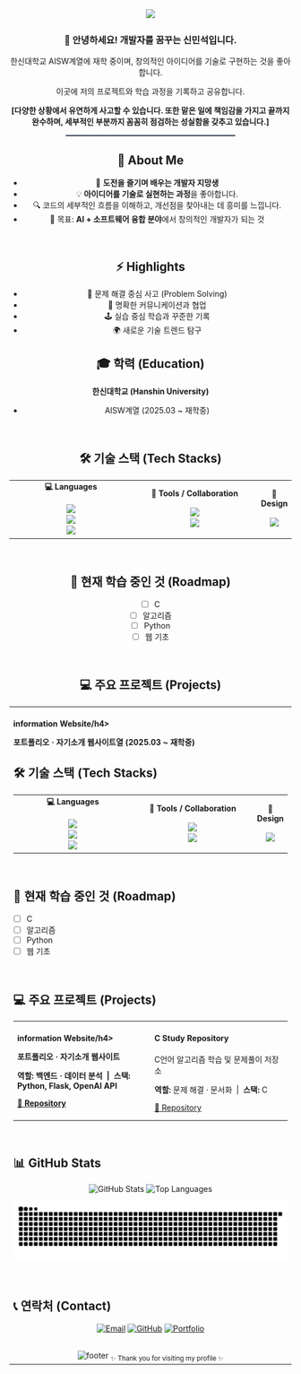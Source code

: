 <div align="center">
  <img src="https://capsule-render.vercel.app/api?type=waving&color=auto&height=200&section=header&text=Minseok%20Shin&fontSize=90" />
</div>

<div align="center">
  
### 👋 안녕하세요! 개발자를 꿈꾸는 신민석입니다.
  
<p>한신대학교 AISW계열에 재학 중이며, 창의적인 아이디어를 기술로 구현하는 것을 좋아합니다.</p>
<p>이곳에 저의 프로젝트와 학습 과정을 기록하고 공유합니다.</p>
<p><strong>[다양한 상황에서 유연하게 사고할 수 있습니다. 또한 맡은 일에 책임감을 가지고 끝까지 완수하며, 세부적인 부분까지 꼼꼼히 점검하는 성실함을 갖추고 있습니다.]</strong></p>


<div align="center">
  <hr style="width:60%; border: 1px solid #94a3b8; border-radius: 5px;"/>
</div>

## 🧠 About Me
- 🌱 **도전을 즐기며 배우는 개발자 지망생**
- 💡 **아이디어를 기술로 실현하는 과정**을 좋아합니다.
- 🔍 코드의 세부적인 흐름을 이해하고, 개선점을 찾아내는 데 흥미를 느낍니다.
- 🎯 목표: **AI + 소프트웨어 융합 분야**에서 창의적인 개발자가 되는 것
<br>

## ⚡ Highlights
- 🧩 문제 해결 중심 사고 (Problem Solving)
- 💬 명확한 커뮤니케이션과 협업
- 🕹️ 실습 중심 학습과 꾸준한 기록
- 🌍 새로운 기술 트렌드 탐구

## 🎓 학력 (Education)
**한신대학교 (Hanshin University)**
- AISW계열 (2025.03 ~ 재학중)
<br>

## 🛠️ 기술 스택 (Tech Stacks)

<table>
<tr>
  <td align="center" width="50%">
    <b>💻 Languages</b><br><br>
    <img src="https://img.shields.io/badge/C-A8B9CC?style=flat-square&logo=c&logoColor=white"/><br>
    <img src="https://img.shields.io/badge/Python-3776AB?style=flat-square&logo=python&logoColor=white"/><br>
    <img src="https://img.shields.io/badge/JavaScript-F7DF1E?style=flat-square&logo=javascript&logoColor=black"/>
  </td>

  <td align="center" width="50%">
    <b>🧰 Tools / Collaboration</b><br><br>
    <img src="https://img.shields.io/badge/Git-F05032?style=flat-square&logo=git&logoColor=white"/><br>
    <img src="https://img.shields.io/badge/GitHub-181717?style=flat-square&logo=github&logoColor=white"/><br>
  </td>

  <td align="center" width="50%">
  <b>🎨 Design</b><br><br>
  <img src ="https://img.shields.io/badge/Notion-000000?style=flat-square&logo=notion&logoColor=white"/><br>
  </td>
</tr>
</table>

<br>

## 🌱 현재 학습 중인 것 (Roadmap)
- [ ] C
- [ ] 알고리즘
- [ ] Python
- [ ] 웹 기초

<br>

## 💻 주요 프로젝트 (Projects)

<table>
  <tr>
    <td width="50%" valign="top">
      <h4>information Website/h4>
      <p>포트폴리오 · 자기소개 웹사이트열 (2025.03 ~ 재학중)
<br>

## 🛠️ 기술 스택 (Tech Stacks)

<table>
<tr>
  <td align="center" width="50%">
    <b>💻 Languages</b><br><br>
    <img src="https://img.shields.io/badge/C-A8B9CC?style=flat-square&logo=c&logoColor=white"/><br>
    <img src="https://img.shields.io/badge/Python-3776AB?style=flat-square&logo=python&logoColor=white"/><br>
    <img src="https://img.shields.io/badge/JavaScript-F7DF1E?style=flat-square&logo=javascript&logoColor=black"/>
  </td>

  <td align="center" width="50%">
    <b>🧰 Tools / Collaboration</b><br><br>
    <img src="https://img.shields.io/badge/Git-F05032?style=flat-square&logo=git&logoColor=white"/><br>
    <img src="https://img.shields.io/badge/GitHub-181717?style=flat-square&logo=github&logoColor=white"/><br>
  </td>

  <td align="center" width="50%">
  <b>🎨 Design</b><br><br>
  <img src ="https://img.shields.io/badge/Notion-000000?style=flat-square&logo=notion&logoColor=white"/><br>
  </td>
</tr>
</table>

<br>

## 🌱 현재 학습 중인 것 (Roadmap)
- [ ] C
- [ ] 알고리즘
- [ ] Python
- [ ] 웹 기초

<br>

## 💻 주요 프로젝트 (Projects)

<table>
  <tr>
    <td width="50%" valign="top">
      <h4>information Website/h4>
      <p>포트폴리오 · 자기소개 웹사이트</p>
      <p><b>역할:</b> 백엔드 · 데이터 분석 &nbsp;|&nbsp; <b>스택:</b> Python, Flask, OpenAI API</p>
      <a href="https://github.com/hamsdgfh/hamsdgfh_imformation">🔗 Repository</a>
    </td>
    <td width="50%" valign="top">
      <h4>C Study Repository</h4>
      <p>C언어 알고리즘 학습 및 문제풀이 저장소</p>
      <p><b>역할:</b> 문제 해결 · 문서화 &nbsp;|&nbsp; <b>스택:</b> C</p>
      <a href="https://github.com/hamsdgfh/C-Algorithm-Study">🔗 Repository</a>
    </td>
  </tr>
</table>

<br>

## 📊 GitHub Stats
<div align="center">
  <picture>
    <source media="(prefers-color-scheme: dark)"
      srcset="https://github-readme-stats.vercel.app/api?username=hamsdgfh&show_icons=true&theme=tokyonight&hide_border=true&cache_seconds=7200&v=1" />
    <img alt="GitHub Stats"
      src="https://github-readme-stats.vercel.app/api?username=hamsdgfh&show_icons=true&theme=default&hide_border=true&cache_seconds=7200&v=1" height="170" />
  </picture>
  <picture>
    <source media="(prefers-color-scheme: dark)"
      srcset="https://github-readme-stats.vercel.app/api/top-langs/?username=hamsdgfh&layout=compact&theme=tokyonight&hide_border=true&langs_count=10&cache_seconds=7200&v=1" />
    <img alt="Top Languages"
      src="https://github-readme-stats.vercel.app/api/top-langs/?username=hamsdgfh&layout=compact&theme=default&hide_border=true&langs_count=10&cache_seconds=7200&v=1" height="170" />
  </picture>
</div>

<!-- Snake: 가로폭 자연스러운 확장 -->
<p align="center">
  <img alt="Snake animation" src="https://github.com/hamsdgfh/hamsdgfh/blob/output/snake.svg" width="100%" />
</p>

<br>

## 📞 연락처 (Contact)

<p align="center">
  <a href="mailto:smseok0104@gmail.com"><img alt="Email" src="https://img.shields.io/badge/Email-ea4335?style=flat-square&logo=gmail&logoColor=white"></a>
  <a href="https://github.com/hamsdgfh"><img alt="GitHub" src="https://img.shields.io/badge/GitHub-181717?style=flat-square&logo=github&logoColor=white"></a>
  <a href="https://your-portfolio-or-notion-link"><img alt="Portfolio" src="https://img.shields.io/badge/Portfolio-000000?style=flat-square&logo=notion&logoColor=white"></a>
</p>

<br>

<div align="center">
  <img alt="footer" src="https://capsule-render.vercel.app/api?type=rect&color=3b82f6&height=70&section=footer" />
  <sub>✨ Thank you for visiting my profile ✨</sub>
</div>
